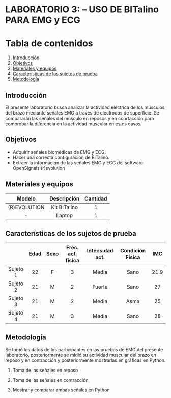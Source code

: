 # **LABORATORIO 3: – USO DE BITalino PARA EMG y ECG**
# **Tabla de contenidos**

1. [Introducción](#id1)
2. [Objetivos](#id2)
3. [Materiales y equipos](#id3)
4. [Características de los sujetos de prueba](#id4)
5. [Metodología](#id5)

## **Introducción** <a name="id1"></a>
El presente laboratorio busca analizar la actividad eléctrica de los músculos del brazo mediante señales EMG a través de electrodos de superficie. Se compararán las señales del músculo en reposos y en conrtacción para comprobar la diferencia en la actividad muscular en estos casos.

## **Objetivos** <a name="id2"></a>
* Adquirir señales biomédicas de EMG y ECG.
* Hacer una correcta configuración de BiTalino.
* Extraer la información de las señales EMG y ECG del software OpenSignals (r)evolution

## **Materiales y equipos** <a name="id3"></a>

<div align="center">

|  **Modelo**  | **Descripción** | **Cantidad** |
|:------------:|:---------------:|:------------:|
| (R)EVOLUTION |   Kit BITalino  |       1      |
|       -      |      Laptop     |       1      |

</div>

<p align="justify">

## **Características de los sujetos de prueba** <a name="id4"></a>
<div align="center">

|          | **Edad** | **Sexo** | **Frec. act. física** | **Intensidad act.** | **Condición Física** | **IMC** |
|:--------:|:--------:|:--------:|:---------------------:|:-------------------:|:--------------------:|:-------:|
| Sujeto 1 |    22    |     F    |           3           |        Media        |         Sano         |   21.9  |
| Sujeto 2 |    21    |     M    |           2           |        Fuerte        |         Sano        |    27   |
| Sujeto 3 |    21    |     M    |           2           |        Media        |         Asma         |    25   |
| Sujeto 4 |    21    |     M    |           3           |        Media        |         Sano         |    28   |

</div>

<p align="justify">

## **Metodología** <a name="id5"></a>
Se tomó los datos de los participantes en las pruebas de EMG del presente laboratorio, posteriormente se midió su actividad muscular del brazo en reposo y en contracción y posteriormente mostrarlas en gráficas en Python.

1. Toma de las señales en reposo

2. Toma de las señales en contracción

3. Mostrar y comparar ambas señales en Python


